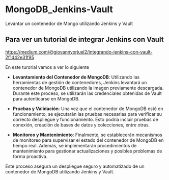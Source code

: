 # MongoDB_Jenkins-Vault
Levantar un contenedor de Mongo utilizando Jenkins y Vault


## Para ver un tutorial de integrar Jenkins con Vault 

https://medium.com/@giovannyorjuel2/integrando-jenkins-con-vault-2f1d42e31f95




En este turorial vamos a ver lo siguiente 

- **Levantamiento del Contenedor de MongoDB**: Utilizando las herramientas de gestión de contenedores, Jenkins levantará un contenedor de MongoDB utilizando la imagen previamente descargada. Durante este proceso, se utilizarán las credenciales obtenidas de Vault para autenticarse en MongoDB.

- **Pruebas y Validación**: Una vez que el contenedor de MongoDB esté en funcionamiento, se ejecutarán las pruebas necesarias para verificar su correcto despliegue y funcionamiento. Esto podría incluir pruebas de conexión, creación de bases de datos y colecciones, entre otras.

- **Monitoreo y Mantenimiento**: Finalmente, se establecerán mecanismos de monitoreo para supervisar el estado del contenedor de MongoDB en tiempo real. Además, se implementarán procedimientos de mantenimiento para gestionar actualizaciones y posibles problemas de forma proactiva.


Este proceso asegura un despliegue seguro y automatizado de un contenedor de MongoDB utilizando Jenkins y Vault. 





